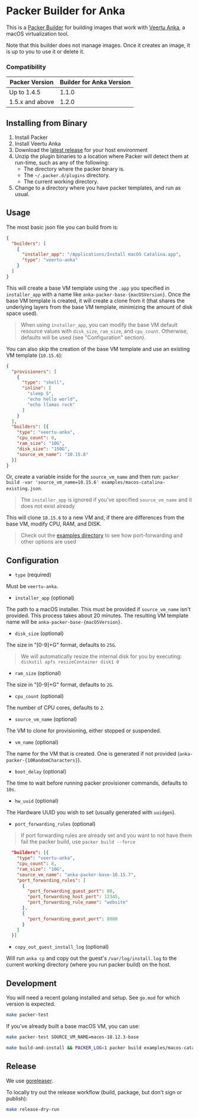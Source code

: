 # Packer Builder for Anka

This is a [Packer Builder] for building images that work with [Veertu Anka], a macOS virtualization tool.

Note that this builder does not manage images. Once it creates an image, it is up to you to use it or delete it.

### Compatibility

Packer Version | Builder for Anka Version
--- | ---
Up to 1.4.5 | 1.1.0
1.5.x and above | 1.2.0

## Installing from Binary

1. Install Packer
2. Install Veertu Anka
3. Download the [latest release](https://github.com/veertuinc/packer-builder-veertu-anka/releases) for your host environment
4. Unzip the plugin binaries to a location where Packer will detect them at run-time, such as any of the following:
    * The directory where the packer binary is.
    * The `~/.packer.d/plugins` directory.
    * The current working directory.
5. Change to a directory where you have packer templates, and run as usual.

## Usage

The most basic json file you can build from is:

```json
{
  "builders": [
    {
      "installer_app": "/Applications/Install macOS Catalina.app",
      "type": "veertu-anka"
    }
  ]
}
```

This will create a base VM template using the `.app` you specified in `installer_app` with a name like `anka-packer-base-{macOSVersion}`. Once the base VM template is created, it will create a clone from it (that shares the underlying layers from the base VM template, minimizing the amount of disk space used).

> When using `installer_app`, you can modify the base VM default resource values with `disk_size`, `ram_size`, and `cpu_count`. Otherwise, defaults will be used (see "Configuration" section).

You can also skip the creation of the base VM template and use an existing VM template (`10.15.6`):

```json
{
  "provisioners": [
    {
      "type": "shell",
      "inline": [
        "sleep 5",
        "echo hello world",
        "echo llamas rock"
      ]
    }
  ],
  "builders": [{
    "type": "veertu-anka",
    "cpu_count": 8,
    "ram_size": "10G",
    "disk_size": "150G",
    "source_vm_name": "10.15.6"
  }]
}
```

Or, create a variable inside for the `source_vm_name` and then run: `packer build -var 'source_vm_name=10.15.6' examples/macos-catalina-existing.json`.

> The `installer_app` is ignored if you've specified `source_vm_name` and it does not exist already

This will clone `10.15.6` to a new VM and, if there are differences from the base VM, modify CPU, RAM, and DISK.

> Check out the [examples directory](./examples) to see how port-forwarding and other options are used

## Configuration

* `type` (required)

Must be `veertu-anka`.

* `installer_app` (optional)

The path to a macOS installer. This must be provided if `source_vm_name` isn't provided. This process takes about 20 minutes. The resulting VM template name will be `anka-packer-base-{macOSVersion}`.

* `disk_size` (optional)

The size in "[0-9]+G" format, defaults to `25G`.

> We will automatically resize the internal disk for you by executing: `diskutil apfs resizeContainer disk1 0`

* `ram_size` (optional)

The size in "[0-9]+G" format, defaults to `2G`.

* `cpu_count` (optional)

The number of CPU cores, defaults to `2`.

* `source_vm_name` (optional)

The VM to clone for provisioning, either stopped or suspended.

* `vm_name` (optional)

The name for the VM that is created. One is generated if not provided (`anka-packer-{10RandomCharacters}`).

* `boot_delay` (optional)

The time to wait before running packer provisioner commands, defaults to `10s`.

* `hw_uuid` (optional)

The Hardware UUID you wish to set (usually generated with `uuidgen`).

* `port_forwarding_rules` (optional)

> If port forwarding rules are already set and you want to not have them fail the packer build, use `packer build --force`

```json
  "builders": [{
    "type": "veertu-anka",
    "cpu_count": 8,
    "ram_size": "10G",
    "source_vm_name": "anka-packer-base-10.15.7",
    "port_forwarding_rules": [
      {
        "port_forwarding_guest_port": 80,
        "port_forwarding_host_port": 12345,
        "port_forwarding_rule_name": "website"
      },
      {
        "port_forwarding_guest_port": 8080
      }
    ]
  }]
```

* `copy_out_guest_install_log` (optional)

Will run `anka cp` and copy out the guest's `/var/log/install.log` to the current working directory (where you run packer build) on the host.

## Development

You will need a recent golang installed and setup. See `go.mod` for which version is expected.

```bash
make packer-test
```

If you've already built a base macOS VM, you can use:

```bash
make packer-test SOURCE_VM_NAME=macos-10.12.3-base
```

```bash
make build-and-install && PACKER_LOG=1 packer build examples/macos-catalina-existing.json
```

## Release

We use [goreleaser](https://goreleaser.com).

To locally try out the release workflow (build, package, but don't sign or publish):

```bash
make release-dry-run
```

[Packer Builder]: https://www.packer.io/docs/extending/custom-builders.html
[Veertu Anka]: https://veertu.com/
